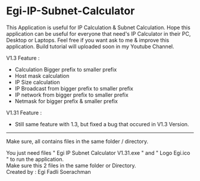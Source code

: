 # Egi-IP-Subnet-Calculator
This Application is useful for IP Calculation & Subnet Calculation.
Hope this application can be useful for everyone that need's IP Calculator in their PC, Desktop or Laptops.
Feel free if you want ask to me & improve this application. Build tutorial will uploaded soon in my Youtube Channel.

V1.3 Feature :
- Calculation Bigger prefix to smaller prefix
- Host mask calculation
- IP Size calculation
- IP Broadcast from bigger prefix to smaller prefix
- IP network from bigger prefix to smaller prefix
- Netmask for bigger prefix & smaller prefix

V1.31 Feature :
- Still same feature with 1.3, but fixed a bug that occured in V1.3 Version.
<hr />
Make sure, all contains files in the same folder / directory. <br>

You just need files " Egi IP Subnet Calculator V1.31.exe " and " Logo Egi.ico " to run the application.<br>
Make sure this 2 files in the same folder or Directory.
<br>
Created by : Egi Fadli Soerachman
